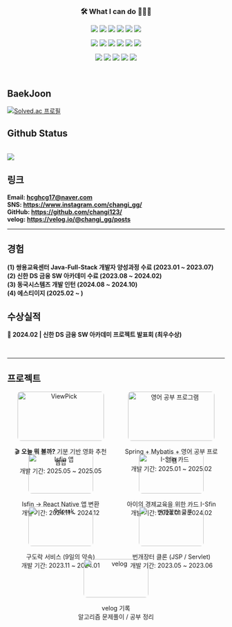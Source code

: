 <h3 align="center">🛠 What I can do 👨🏻‍💻</h3>



<!--======== 로고 ========-->
<!-- backend -->
<p align="center">
  <img src="https://img.shields.io/badge/Java-007396?style=for-the-badge&logo=java&logoColor=white" />
  <img src="https://img.shields.io/badge/junit5-25A162?style=for-the-badge&logo=junit5&logoColor=white">
  <img src="https://img.shields.io/badge/spring-6DB33F?style=for-the-badge&logo=spring&logoColor=white">
  <img src="https://img.shields.io/badge/springboot-6DB33F?style=for-the-badge&logo=springboot&logoColor=white">
  <img src="https://img.shields.io/badge/mysql-4479A1?style=for-the-badge&logo=mysql&logoColor=white">
  <img src="https://img.shields.io/badge/oracle-F80000?style=for-the-badge&logo=oracle&logoColor=white">
</p>


<!-- front -->  
<p align="center">
  <img src="https://img.shields.io/badge/thymeleaf-005F0F?style=for-the-badge&logo=thymeleaf&logoColor=white">
  <img src="https://img.shields.io/badge/javascript-F7DF1E?style=for-the-badge&logo=javascript&logoColor=black">
  <img src="https://img.shields.io/badge/jquery-0769AD?style=for-the-badge&logo=jquery&logoColor=white">
  <img src="https://img.shields.io/badge/html5-E34F26?style=for-the-badge&logo=html5&logoColor=white">
  <img src="https://img.shields.io/badge/css3-1572B6?style=for-the-badge&logo=css3&logoColor=white">
  <img src="https://img.shields.io/badge/react-444444?style=for-the-badge&logo=react">
</p>
<!-- 개발환경 & DataBase --> 
<p align="center">
  <img src="https://img.shields.io/badge/github-181717?style=for-the-badge&logo=github&logoColor=white">
  <img src="https://img.shields.io/badge/eclipse ide-2C2255?style=for-the-badge&logo=eclipseide&logoColor=white"> 
  <img src="https://img.shields.io/badge/visualstudiocode-007ACC?style=for-the-badge&logo=visualstudiocode&logoColor=white"> 
  <img src="https://img.shields.io/badge/gradle-02303A?style=for-the-badge&logo=gradle&logoColor=white"> 
  <img src="https://img.shields.io/badge/apachemaven-C71A36?style=for-the-badge&logo=apachemaven&logoColor=white"> 
</p>

<br>

## BaekJoon
[![Solved.ac
프로필](http://mazassumnida.wtf/api/v2/generate_badge?boj=hcghcg17)](https://solved.ac/hcghcg17)

## Github Status

<br>

  <a href="https://github.com/changi123">
    <img src="https://github-readme-stats.vercel.app/api/top-langs/?username=changi123&layout=compact&hide=javascript,html,scss" />
  </a>
  
<br>

## 링크
**Email: [hcghcg17@naver.com](mailto:hcghcg17@naver.com)**
<br/>
**SNS: <https://www.instagram.com/changi_gg/>**
<br/>
**GitHub: <https://github.com/changi123/>**
<br/>
**velog: <https://velog.io/@changi_gg/posts>**

---

## 경험
**(1) 쌍용교육센터 Java-Full-Stack 개발자 양성과정 수료 (2023.01 ~ 2023.07)**
<br/>
**(2) 신한 DS 금융 SW 아카데미 수료 (2023.08 ~ 2024.02)**
<br>
**(3) 동국시스템즈 개발 인턴 (2024.08 ~ 2024.10)**
<br>
**(4) 에스티이지 (2025.02 ~ )**
<br>
## 수상실적
**🥇 2024.02 | 신한 DS 금융 SW 아카데미 프로젝트 발표회 (최우수상)**

<br>


--- 

## 프로젝트

<div style="display: flex; flex-wrap: wrap; gap: 30px; justify-content: center;">

  <div style="width: 45%; text-align: center;">
    <a href="https://github.com/changi123/viewpick">
      <img src="https://github.com/user-attachments/assets/d1077025-470f-4978-ba9b-7c278f996237" alt="ViewPick" style="width: 100%; max-width: 200px; border-radius: 8px;" />
    </a>
    <p>
      🎬 <b>오늘 뭐 볼까?</b> 기분 기반 영화 추천 웹앱<br/>
      개발 기간: 2025.05 ~ 2025.05
    </p>
  </div>

  <div style="width: 45%; text-align: center;">
    <a href="https://github.com/changi123/study">
      <img src="https://github.com/user-attachments/assets/1c84e964-95f1-4355-8ed1-6c7021efbc9c" alt="영어 공부 프로그램" style="width: 100%; max-width: 200px; border-radius: 8px;" />
    </a>
    <p>
      Spring + Mybatis + 영어 공부 프로그램<br/>
      개발 기간: 2025.01 ~ 2025.02
    </p>
  </div>

  <div style="width: 45%; text-align: center;">
    <a href="https://github.com/changi123/isfin-app">
      <img src="https://github.com/user-attachments/assets/c1542b8d-970b-49ad-889e-ea57b15ec895" alt="Isfin 앱" style="width: 100%; max-width: 150px; border-radius: 8px;" />
    </a>
    <p>
      Isfin -> React Native 앱 변환<br/>
      개발 기간: 2024.11 ~ 2024.12
    </p>
  </div>

  <div style="width: 45%; text-align: center;">
    <a href="https://github.com/I-Sfin">
      <img src="https://avatars.githubusercontent.com/u/157471821?s=200&v=4" alt="I-Sfin 카드" style="width: 100%; max-width: 150px; border-radius: 8px;" />
    </a>
    <p>
      아이의 경제교육을 위한 카드 I-Sfin<br/>
      개발 기간: 2024.01 ~ 2024.02
    </p>
  </div>

  <div style="width: 45%; text-align: center;">
    <a href="https://github.com/changi123/9dorak">
      <img src="https://github.com/changi123/changi123/assets/133079671/94865e16-3f42-40e0-ad6f-2195c6b7827a" alt="9dorak" style="width: 100%; max-width: 150px; border-radius: 8px;" />
    </a>
    <p>
      구도락 서비스 (9일의 약속)<br/>
      개발 기간: 2023.11 ~ 2024.01
    </p>
  </div>

  <div style="width: 45%; text-align: center;">
    <a href="https://github.com/changi123/JSP-Servlet_Project">
      <img src="https://play-lh.googleusercontent.com/_gp-eWsqbTR5GvMXnHCIxEazoLPQSlHY4Uv-ZQln0jYsUSRReQb_fzpNwKbhd82R6-4=w240-h480-rw" alt="번개장터 클론" style="width: 100%; max-width: 150px; border-radius: 8px;" />
    </a>
    <p>
      번개장터 클론 (JSP / Servlet)<br/>
      개발 기간: 2023.05 ~ 2023.06
    </p>
  </div>

  <div style="width: 45%; text-align: center; margin: 0 auto;">
    <a href="https://velog.io/@changi_gg/posts">
      <img src="https://github.com/changi123/changi123/assets/133079671/85833525-f679-4dc1-9a75-662fe622a4e0" alt="velog" style="width: 100%; max-width: 150px; border-radius: 8px;" />
    </a>
    <p>
      velog 기록<br/>
      알고리즘 문제풀이 / 공부 정리
    </p>
  </div>

</div>
